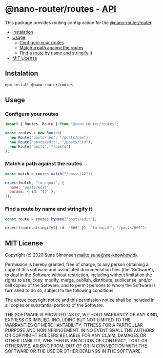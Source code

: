 # @nano-router/routes - [API](./API.md)

This package provides routing configuration for the [@nano-router/router](../router).

<!-- toc -->

- [Instalation](#instalation)
- [Usage](#usage)
  - [Configure your routes](#configure-your-routes)
  - [Match a path against the routes](#match-a-path-against-the-routes)
  - [Find a route by name and stringify it](#find-a-route-by-name-and-stringify-it)
- [MIT License](#mit-license)

<!-- tocstop -->

## Instalation

```sh
npm install @nano-router/routes
```

## Usage

### Configure your routes

```js
import { Routes, Route } from "@nano-router/routes";

const routes = new Routes(
  new Route("posts/new", "/posts/new"),
  new Route("posts/edit", "/posts/:id"),
  new Route("posts", "/posts")
);
```

### Match a path against the routes

```js
const match = routes.match("/posts/42");

expect(match, "to equal", {
  name: "posts/edit",
  params: { id: "42" },
});
```

### Find a route by name and stringify it

```js
const route = routes.byName("posts/edit");

expect(route.stringify({ id: "666" }), "to equal", "/posts/666");
```

## MIT License

Copyright (c) 2020 Sune Simonsen <mailto:sune@we-knowhow.dk>

Permission is hereby granted, free of charge, to any person obtaining
a copy of this software and associated documentation files (the
'Software'), to deal in the Software without restriction, including
without limitation the rights to use, copy, modify, merge, publish,
distribute, sublicense, and/or sell copies of the Software, and to
permit persons to whom the Software is furnished to do so, subject to
the following conditions:

The above copyright notice and this permission notice shall be
included in all copies or substantial portions of the Software.

THE SOFTWARE IS PROVIDED 'AS IS', WITHOUT WARRANTY OF ANY KIND,
EXPRESS OR IMPLIED, INCLUDING BUT NOT LIMITED TO THE WARRANTIES OF
MERCHANTABILITY, FITNESS FOR A PARTICULAR PURPOSE AND
NONINFRINGEMENT. IN NO EVENT SHALL THE AUTHORS OR COPYRIGHT HOLDERS BE
LIABLE FOR ANY CLAIM, DAMAGES OR OTHER LIABILITY, WHETHER IN AN ACTION
OF CONTRACT, TORT OR OTHERWISE, ARISING FROM, OUT OF OR IN CONNECTION
WITH THE SOFTWARE OR THE USE OR OTHER DEALINGS IN THE SOFTWARE.
